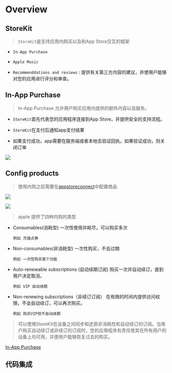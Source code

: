 # Overview


## StoreKit

> `StoreKit`是支持应用内购买以及和App Store交互的框架

- `In-App Purchase`

- `Apple Music`

- `Recommenddations and reviews`  : 提供有关第三方内容的建议，并使用户能够对您的应用进行评分和审查。


## In-App Purchase

> In-App Purchase 允许用户购买应用内提供的额外内容以及服务。

- `StoreKit`首先代表您的应用程序连接到App Store，并提供安全的支持流程。

- `StoreKit`在支付后通知app支付结果

- 如果支付成功，app需要在服务端或者本地去验证回执。如果验证成功，则关闭订单


![][2]


## Config products

> 使用内购之前需要在[appstoreconnect][5]中配置商品

![][3]


![][4]



> apple 提供了四种内购的类型


- Consumables(消耗型)   一次性使用并耗尽，可以购买多次
  
      例如 充值点券

- Non-consumables(非消耗型)  一次性购买，不会过期
    
      例如 一次性购买某个功能

- Auto-renewable subscriptions (自动续期订阅) 购买一次并自动续订，直到用户决定取消。

      例如 VIP 自动续期

- Non-renewing subscriptions（非续订订阅） 在有限的时间内提供访问权限，不会自动续订，可以再次购买。

      例如 购买VIP但不自动续期


> 可以使用StoreKit在设备之间同步和还原非消耗性和自动续订的订阅。当用户购买自动续订或非续订的订阅时，您的应用程序有责任使其在所有用户的设备上均可用，并使用户能够恢复过去的购买。



[In-App Purchase][1]




## 代码集成











[1]: https://developer.apple.com/documentation/storekit/in-app_purchase?language=objc

[2]: pic/storekit.png

[3]: pic/config_product_2.png

[4]: pic/config_product_1.png

[5]: https://appstoreconnect.apple.com/

[6]: https://developer.apple.com/documentation/storekit/in-app_purchase/setting_up_the_transaction_observer_and_payment_queue?language=objc

[7]: https://developer.apple.com/documentation/storekit/in-app_purchase/offering_completing_and_restoring_in-app_purchases